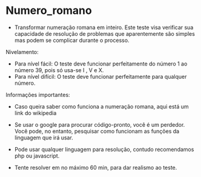 # Numero_romano

- Transformar numeração romana em inteiro.
Este teste visa verificar sua capacidade de resolução de problemas que 
aparentemente são simples mas podem se complicar durante o processo.

Nivelamento:
- Para nível fácil: O teste deve funcionar perfeitamente do número 1 ao número 39,
pois só usa-se I , V e X.
- Para nível difícil: O teste deve funcionar perfeitamente para qualquer número.

Informações importantes:

- Caso queira saber como funciona a numeração romana, aqui está um link do wikipedia

- Se usar o google para procurar código-pronto, você é um perdedor. Você pode, no entanto,
pesquisar como funcionam as funções da linguagem que irá usar.

- Pode usar qualquer linguagem para resolução, contudo recomendamos php ou javascript.

- Tente resolver em no máximo 60 min, para dar realismo ao teste.
